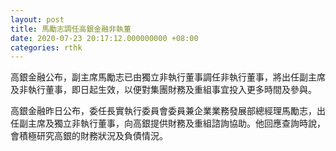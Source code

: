 ```yaml
---
layout: post
title: 馬勵志調任高銀金融非執董
date: 2020-07-23 20:17:12.000000000 +08:00
categories: rthk
---
```


高銀金融公布，副主席馬勵志已由獨立非執行董事調任非執行董事，將出任副主席及非執行董事，即日起生效，以便對集團財務及重組事宜投入更多時間及參與。

高銀金融昨日公布，委任長實執行委員會委員兼企業業務發展部總經理馬勵志，出任副主席及獨立非執行董事，向高銀提供財務及重組諮詢協助。他回應查詢時說，會積極研究高銀的財務狀況及負債情況。

